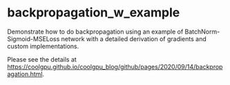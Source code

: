 # backpropagation_w_example
Demonstrate how to do backpropagation using an example of BatchNorm-Sigmoid-MSELoss network with a detailed derivation of gradients and custom implementations.

Please see the details at https://coolgpu.github.io/coolgpu_blog/github/pages/2020/09/14/backpropagation.html.
